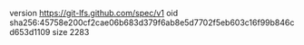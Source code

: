 version https://git-lfs.github.com/spec/v1
oid sha256:45758e200cf2cae06b683d379f6ab8e5d7702f5eb603c16f99b846cd653d1109
size 2283
